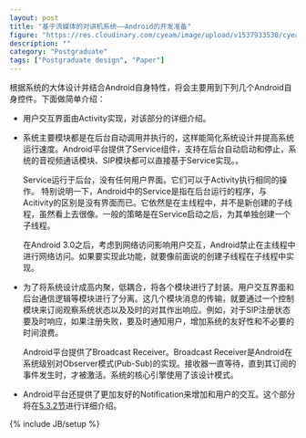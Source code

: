 ```yaml
---
layout: post
title: "基于流媒体的对讲机系统——Android的开发准备"
figure: "https://res.cloudinary.com/cyeam/image/upload/v1537933530/cyeam/c168.png"
description: ""
category: "Postgraduate"
tags: ["Postgraduate design", "Paper"]
---
```


根据系统的大体设计并结合Android自身特性，将会主要用到下列几个Android自身控件。下面做简单介绍：

+ 用户交互界面由Activity实现，对该部分的详细介绍。
+ 系统主要模块都是在后台自动调用并执行的，这样能简化系统设计并提高系统运行速度。Android平台提供了Service组件，支持在后台自动启动和停止，系统的音视频通话模块、SIP模块都可以直接基于Service实现。。

    Service运行于后台，没有任何用户界面。它们可以于Activity执行相同的操作。
    特别说明一下，Android中的Service是指在后台运行的程序，与Acitivity的区别是没有界面而已。它依然是在主线程中，并不是新创建的子线程，虽然看上去很像。一般的策略是在Service启动之后，为其单独创建一个子线程。

    在Android 3.0之后，考虑到网络访问影响用户交互，Android禁止在主线程中进行网络访问。如果要实现此功能，就要像前面说的创建子线程在子线程中实现。

+ 为了将系统设计成高内聚，低耦合，将各个模块进行了封装。用户交互界面和后台通信逻辑等模块进行了分离。这几个模块消息的传输，就要通过一个控制模块来订阅观察系统状态以及及时的对其作出响应。例如，对于SIP注册状态要及时响应，如果注册失败，要及时通知用户，增加系统的友好性和不必要的时间浪费。

    Android平台提供了Broadcast Receiver。Broadcast Receiver是Android在系统级别对Observer模式(Pub-Sub)的实现。接收器一直等待，直到其订阅的事件发生时，才被激活。系统的核心引擎使用了该设计模式。

+ Android平台还提供了更加友好的Notification来增加和用户的交互。这个部分将在[5.3.2节](https://blog.cyeam.com/postgraduate/2014/04/18/pager_notification)进行详细介绍。

{% include JB/setup %}
